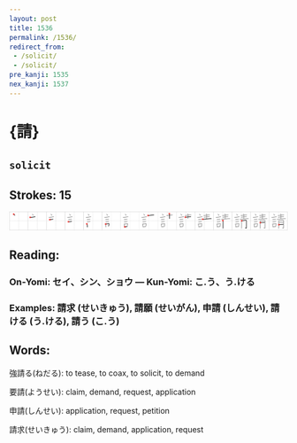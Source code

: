```yaml
---
layout: post
title: 1536
permalink: /1536/
redirect_from:
 - /solicit/
 - /solicit/
pre_kanji: 1535
nex_kanji: 1537
---
```


# {請}

## `solicit`

## Strokes: 15

<div class="stroke"><img src="../images/E8AB8B.png" /></div>

## Reading:

### On-Yomi: セイ、シン、ショウ &mdash; Kun-Yomi: こ.う、う.ける

### Examples: 請求 (せいきゅう), 請願 (せいがん), 申請 (しんせい), 請ける (う.ける), 請う (こ.う)

## Words:

強請る(ねだる): to tease, to coax, to solicit, to demand

要請(ようせい): claim, demand, request, application

申請(しんせい): application, request, petition

請求(せいきゅう): claim, demand, application, request

